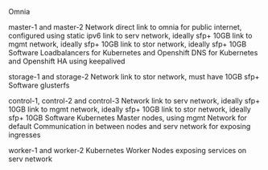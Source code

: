 Omnia

master-1 and master-2
Network
	direct link to omnia for public internet, configured using static ipv6
	link to serv network, ideally sfp+ 10GB
	link to mgmt network, ideally sfp+ 10GB
	link to stor network, ideally sfp+ 10GB
Software
	Loadbalancers for Kubernetes and Openshift
	DNS for Kubernetes and Openshift
	HA using keepalived


storage-1 and storage-2
Network
	link to stor network, must have 10GB sfp+
Software
	glusterfs


control-1, control-2 and control-3
Network
	link to serv network, ideally sfp+ 10GB
	link to mgmt network, ideally sfp+ 10GB
	link to stor network, ideally sfp+ 10GB
Software
	Kubernetes Master nodes, using mgmt Network for default Communication in between nodes
		and serv network for exposing ingresses

worker-1 and worker-2
	Kubernetes Worker Nodes exposing services on serv network